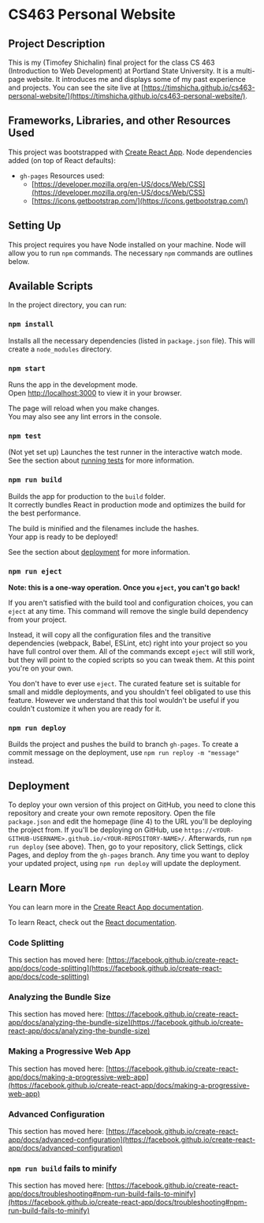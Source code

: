 # CS463 Personal Website

## Project Description

This is my (Timofey Shichalin) final project for the class CS 463 (Introduction to Web Development) at Portland State University. It is a multi-page website. It introduces me and displays some of my past experience and projects. You can see the site live at [https://timshicha.github.io/cs463-personal-website/](https://timshicha.github.io/cs463-personal-website/).

## Frameworks, Libraries, and other Resources Used

This project was bootstrapped with [Create React App](https://github.com/facebook/create-react-app).
Node dependencies added (on top of React defaults):

- `gh-pages`
  Resources used:
  - [https://developer.mozilla.org/en-US/docs/Web/CSS](https://developer.mozilla.org/en-US/docs/Web/CSS)
  - [https://icons.getbootstrap.com/](https://icons.getbootstrap.com/)

## Setting Up

This project requires you have Node installed on your machine. Node will allow you to run `npm` commands. The necessary `npm` commands are outlines below.

## Available Scripts

In the project directory, you can run:

### `npm install`

Installs all the necessary dependencies (listed in `package.json` file). This will create a `node_modules` directory.

### `npm start`

Runs the app in the development mode.\
Open [http://localhost:3000](http://localhost:3000) to view it in your browser.

The page will reload when you make changes.\
You may also see any lint errors in the console.

### `npm test`

(Not yet set up) Launches the test runner in the interactive watch mode.\
See the section about [running tests](https://facebook.github.io/create-react-app/docs/running-tests) for more information.

### `npm run build`

Builds the app for production to the `build` folder.\
It correctly bundles React in production mode and optimizes the build for the best performance.

The build is minified and the filenames include the hashes.\
Your app is ready to be deployed!

See the section about [deployment](https://facebook.github.io/create-react-app/docs/deployment) for more information.

### `npm run eject`

**Note: this is a one-way operation. Once you `eject`, you can't go back!**

If you aren't satisfied with the build tool and configuration choices, you can `eject` at any time. This command will remove the single build dependency from your project.

Instead, it will copy all the configuration files and the transitive dependencies (webpack, Babel, ESLint, etc) right into your project so you have full control over them. All of the commands except `eject` will still work, but they will point to the copied scripts so you can tweak them. At this point you're on your own.

You don't have to ever use `eject`. The curated feature set is suitable for small and middle deployments, and you shouldn't feel obligated to use this feature. However we understand that this tool wouldn't be useful if you couldn't customize it when you are ready for it.

### `npm run deploy`

Builds the project and pushes the build to branch `gh-pages`. To create a commit message on the deployment, use `npm run reploy -m "message"` instead.

## Deployment

To deploy your own version of this project on GitHub, you need to clone this repository and create your own remote repository. Open the file `package.json` and edit the homepage (line 4) to the URL you'll be deploying the project from. If you'll be deploying on GitHub, use `https://<YOUR-GITHUB-USERNAME>.github.io/<YOUR-REPOSITORY-NAME>/`. Afterwards, run `npm run deploy` (see above). Then, go to your repository, click Settings, click Pages, and deploy from the `gh-pages` branch. Any time you want to deploy your updated project, using `npm run deploy` will update the deployment.

## Learn More

You can learn more in the [Create React App documentation](https://facebook.github.io/create-react-app/docs/getting-started).

To learn React, check out the [React documentation](https://reactjs.org/).

### Code Splitting

This section has moved here: [https://facebook.github.io/create-react-app/docs/code-splitting](https://facebook.github.io/create-react-app/docs/code-splitting)

### Analyzing the Bundle Size

This section has moved here: [https://facebook.github.io/create-react-app/docs/analyzing-the-bundle-size](https://facebook.github.io/create-react-app/docs/analyzing-the-bundle-size)

### Making a Progressive Web App

This section has moved here: [https://facebook.github.io/create-react-app/docs/making-a-progressive-web-app](https://facebook.github.io/create-react-app/docs/making-a-progressive-web-app)

### Advanced Configuration

This section has moved here: [https://facebook.github.io/create-react-app/docs/advanced-configuration](https://facebook.github.io/create-react-app/docs/advanced-configuration)

### `npm run build` fails to minify

This section has moved here: [https://facebook.github.io/create-react-app/docs/troubleshooting#npm-run-build-fails-to-minify](https://facebook.github.io/create-react-app/docs/troubleshooting#npm-run-build-fails-to-minify)
